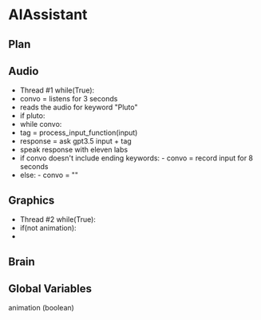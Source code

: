 # AIAssistant

## Plan

## Audio
- Thread #1
while(True):
 - convo = listens for 3 seconds
 - reads the audio for keyword "Pluto"
 - if pluto:
  - while convo:
   - tag = process_input_function(input)
   - response = ask gpt3.5 input + tag
   - speak response with eleven labs
   - if convo doesn't include ending keywords:
    - convo = record input for 8 seconds
   - else:
    - convo = ""

## Graphics
- Thread #2
while(True):
- if(not animation):
 - 

## Brain

## Global Variables
animation (boolean)
